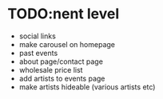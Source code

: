 # TODO:nent level
- social links
- make carousel on homepage
- past events
- about page/contact page
- wholesale price list
- add artists to events page
- make artists hideable (various artists etc)
